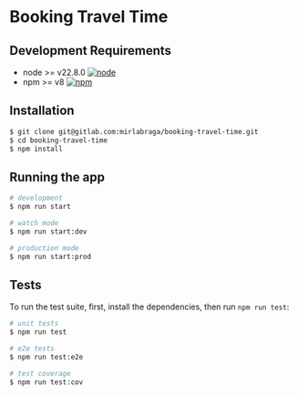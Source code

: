 # Booking Travel Time

## Development Requirements

- node >= v22.8.0 [![node](https://img.shields.io/badge/node-v12-blue.svg?cacheSeconds=2592000)](https://nodejs.org/en/download/)
- npm >= v8 [![npm](https://img.shields.io/badge/npm-v8.11-blue)](https://www.npmjs.com/get-npm)


## Installation

```bash
$ git clone git@gitlab.com:mirlabraga/booking-travel-time.git
$ cd booking-travel-time
$ npm install
```

## Running the app

```bash
# development
$ npm run start

# watch mode
$ npm run start:dev

# production mode
$ npm run start:prod
```

## Tests

  To run the test suite, first, install the dependencies, then run `npm run test`:

```bash
# unit tests
$ npm run test

# e2e tests
$ npm run test:e2e

# test coverage
$ npm run test:cov
```



